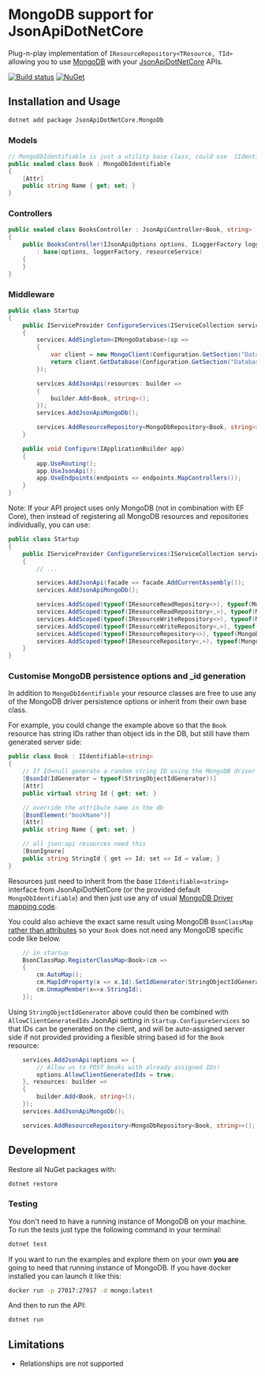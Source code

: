 # MongoDB support for JsonApiDotNetCore

Plug-n-play implementation of `IResourceRepository<TResource, TId>` allowing you to use [MongoDB](https://www.mongodb.com/) with your [JsonApiDotNetCore](https://github.com/json-api-dotnet/JsonApiDotNetCore) APIs.

[![Build status](https://ci.appveyor.com/api/projects/status/dadm2kr2y0353mji/branch/master?svg=true)](https://ci.appveyor.com/project/json-api-dotnet/jsonapidotnetcore-mongodb/branch/master)
[![NuGet](https://img.shields.io/nuget/v/JsonApiDotNetCore.MongoDb.svg)](https://www.nuget.org/packages/JsonApiDotNetCore.MongoDb/)

## Installation and Usage

```bash
dotnet add package JsonApiDotNetCore.MongoDb
```

### Models

```cs
// MongoDbIdentifiable is just a utility base class, could use  IIdentifiable<TId> instead
public sealed class Book : MongoDbIdentifiable
{
    [Attr]
    public string Name { get; set; }
}
```

### Controllers

```cs
public sealed class BooksController : JsonApiController<Book, string>
{
    public BooksController(IJsonApiOptions options, ILoggerFactory loggerFactory, IResourceService<Book, string> resourceService)
        : base(options, loggerFactory, resourceService)
    {
    }
}
```

### Middleware

```cs
public class Startup
{
    public IServiceProvider ConfigureServices(IServiceCollection services)
    {
        services.AddSingleton<IMongoDatabase>(sp =>
        {
            var client = new MongoClient(Configuration.GetSection("DatabaseSettings:ConnectionString").Value);
            return client.GetDatabase(Configuration.GetSection("DatabaseSettings:Database").Value);
        });

        services.AddJsonApi(resources: builder =>
        {
            builder.Add<Book, string>();
        });
        services.AddJsonApiMongoDb();

        services.AddResourceRepository<MongoDbRepository<Book, string>>();
    }

    public void Configure(IApplicationBuilder app)
    {
        app.UseRouting();
        app.UseJsonApi();
        app.UseEndpoints(endpoints => endpoints.MapControllers());
    }
}
```

Note: If your API project uses only MongoDB (not in combination with EF Core), then instead of
registering all MongoDB resources and repositories individually, you can use:

```cs
public class Startup
{
    public IServiceProvider ConfigureServices(IServiceCollection services)
    {
        // ...

        services.AddJsonApi(facade => facade.AddCurrentAssembly());
        services.AddJsonApiMongoDb();

        services.AddScoped(typeof(IResourceReadRepository<>), typeof(MongoDbRepository<>));
        services.AddScoped(typeof(IResourceReadRepository<,>), typeof(MongoDbRepository<,>));
        services.AddScoped(typeof(IResourceWriteRepository<>), typeof(MongoDbRepository<>));
        services.AddScoped(typeof(IResourceWriteRepository<,>), typeof(MongoDbRepository<,>));
        services.AddScoped(typeof(IResourceRepository<>), typeof(MongoDbRepository<>));
        services.AddScoped(typeof(IResourceRepository<,>), typeof(MongoDbRepository<,>));
    }
}
```

### Customise MongoDB persistence options and _id generation

In addition to `MongoDbIdentifiable` your resource classes are free to use any of the MongoDB driver persistence options or inherit from their own base class.

For example, you could change the example above so that the `Book` resource has string IDs rather than object ids in the DB, but still have them generated server side:

```cs
public class Book : IIdentifiable<string>
{
    // If Id=null generate a random string ID using the MongoDB driver
    [BsonId(IdGenerator = typeof(StringObjectIdGenerator))]
    [Attr]
    public virtual string Id { get; set; }

    // override the attribute name in the db
    [BsonElement("bookName")]
    [Attr]
    public string Name { get; set; }

    // all json:api resources need this
    [BsonIgnore]
    public string StringId { get => Id; set => Id = value; }
}
```

Resources just need to inherit from the base `IIdentifiable<string>` interface from JsonApiDotNetCore (or the provided default `MongoDbIdentifiable`) and then just use any of usual [MongoDB Driver mapping code](https://mongodb.github.io/mongo-csharp-driver/2.12/reference/bson/mapping/).

You could also achieve the exact same result using MongoDB `BsonClassMap` [rather than attributes](https://mongodb.github.io/mongo-csharp-driver/2.11/reference/bson/mapping/) so your `Book` does not need any MongoDB specific code like below.

```cs
    // in startup
    BsonClassMap.RegisterClassMap<Book>(cm =>
    {
        cm.AutoMap();
        cm.MapIdProperty(x => x.Id).SetIdGenerator(StringObjectIdGenerator.Instance);
        cm.UnmapMember(x=>x.StringId);
    });
```

Using `StringObjectIdGenerator` above could then be combined with `AllowClientGeneratedIds` JsonApi setting in `Startup.ConfigureServices` so that IDs can be generated on the client, and will be auto-assigned server side if not provided providing a flexible string based id for the `Book` resource:

```cs
    services.AddJsonApi(options => {
        // Allow us to POST books with already assigned IDs!
        options.AllowClientGeneratedIds = true;
    }, resources: builder =>
    {
        builder.Add<Book, string>();
    });
    services.AddJsonApiMongoDb();

    services.AddResourceRepository<MongoDbRepository<Book, string>>();
```

## Development

Restore all NuGet packages with:

```bash
dotnet restore
```

### Testing

You don't need to have a running instance of MongoDB on your machine. To run the tests just type the following command in your terminal:

```bash
dotnet test
```

If you want to run the examples and explore them on your own **you are** going to need that running instance of MongoDB. If you have docker installed you can launch it like this:

```bash
docker run -p 27017:27017 -d mongo:latest
```

And then to run the API:

```bash
dotnet run
```

## Limitations

- Relationships are not supported
